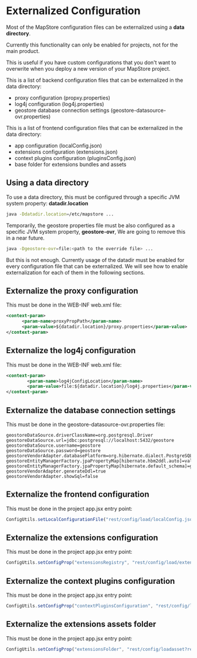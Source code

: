 # Externalized Configuration

Most of the MapStore configuration files can be externalized using a **data directory**.

Currently this functionality can only be enabled for projects, not for the main product.

This is useful if you have custom configurations that you don't want to overwrite when you deploy a new version of your MapStore project.

This is a list of backend configuration files that can be externalized in the data directory:
 * proxy configuration (propxy.properties)
 * log4j configuration (log4j.properties)
 * geostore database connection settings (geostore-datasource-ovr.properties)

This is a list of frontend configuration files that can be externalized in the data directory:
 * app configuration (localConfig.json)
 * extensions configuration (extensions.json)
 * context plugins configuration (pluginsConfig.json)
 * base folder for extensions bundles and assets

## Using a data directory
To use a data directory, this must be configured through a specific JVM system property: **datadir.location**

```sh
java -Ddatadir.location=/etc/mapstore ...
```

Temporarily, the geostore properties file must be also configured as a specific JVM system property, **geostore-ovr**, We are going to remove this in a near future.

```sh
java -Dgeostore-ovr=file:<path to the override file> ...
```

But this is not enough. Currently usage of the datadir must be enabled for every configuration file that can be externalized.
We will see how to enable externalization for each of them in the following sections.

## Externalize the proxy configuration
This must be done in the WEB-INF web.xml file:

```xml
<context-param>
      <param-name>proxyPropPath</param-name>
      <param-value>${datadir.location}/proxy.properties</param-value>
</context-param>
```

## Externalize the log4j configuration
This must be done in the WEB-INF web.xml file:

```xml
<context-param>
		<param-name>log4jConfigLocation</param-name>
		<param-value>file:${datadir.location}/log4j.properties</param-value>
</context-param>
```

## Externalize the database connection settings
This must be done in the geostore-datasource-ovr.properties file:

```
geostoreDataSource.driverClassName=org.postgresql.Driver
geostoreDataSource.url=jdbc:postgresql://localhost:5432/geostore
geostoreDataSource.username=geostore
geostoreDataSource.password=geostore
geostoreVendorAdapter.databasePlatform=org.hibernate.dialect.PostgreSQLDialect
geostoreEntityManagerFactory.jpaPropertyMap[hibernate.hbm2ddl.auto]=validate
geostoreEntityManagerFactory.jpaPropertyMap[hibernate.default_schema]=geostore
geostoreVendorAdapter.generateDdl=true
geostoreVendorAdapter.showSql=false
```

## Externalize the frontend configuration
This must be done in the project app.jsx entry point:

```javascript
ConfigUtils.setLocalConfigurationFile("rest/config/load/localConfig.json");
```

## Externalize the extensions configuration
This must be done in the project app.jsx entry point:

```javascript
ConfigUtils.setConfigProp("extensionsRegistry", "rest/config/load/extensions.json");
```

## Externalize the context plugins configuration
This must be done in the project app.jsx entry point:

```javascript
ConfigUtils.setConfigProp("contextPluginsConfiguration", "rest/config/load/pluginsConfig.json");
```

## Externalize the extensions assets folder
This must be done in the project app.jsx entry point:

```javascript
ConfigUtils.setConfigProp("extensionsFolder", "rest/config/loadasset?resource=");
```
